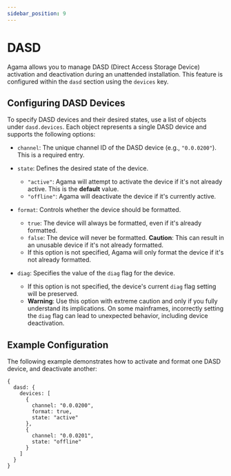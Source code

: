 ```yaml
---
sidebar_position: 9
---
```


# DASD

Agama allows you to manage DASD (Direct Access Storage Device) activation and deactivation during an unattended installation. This feature is configured within the `dasd` section using the `devices` key.

## Configuring DASD Devices

To specify DASD devices and their desired states, use a list of objects under `dasd.devices`. Each object represents a single DASD device and supports the following options:

  * `channel`: The unique channel ID of the DASD device (e.g., `"0.0.0200"`). This is a required entry.

  * `state`: Defines the desired state of the device.

      * `"active"`: Agama will attempt to activate the device if it's not already active. This is the **default** value.
      * `"offline"`: Agama will deactivate the device if it's currently active.

  * `format`: Controls whether the device should be formatted.

      * `true`: The device will always be formatted, even if it's already formatted.
      * `false`: The device will never be formatted. **Caution**: This can result in an unusable device if it's not already formatted.
      * If this option is not specified, Agama will only format the device if it's not already formatted.

  * `diag`: Specifies the value of the `diag` flag for the device.

      * If this option is not specified, the device's current `diag` flag setting will be preserved.
      * **Warning**: Use this option with extreme caution and only if you fully understand its implications. On some mainframes, incorrectly setting the `diag` flag can lead to unexpected behavior, including device deactivation.

## Example Configuration

The following example demonstrates how to activate and format one DASD device, and deactivate another:

```jsonnet
{
  dasd: {
    devices: [
      {
        channel: "0.0.0200",
        format: true,
        state: "active"
      },
      {
        channel: "0.0.0201",
        state: "offline"
      }
    ]
  }
}
```

